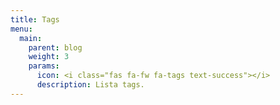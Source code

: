 ```yaml
---
title: Tags
menu:
  main:
    parent: blog
    weight: 3
    params:
      icon: <i class="fas fa-fw fa-tags text-success"></i>
      description: Lista tags.
---
```

